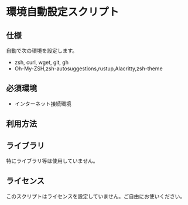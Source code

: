 # 環境自動設定スクリプト

## 仕様

自動で次の環境を設定します。

- zsh, curl, wget, git, gh
- Oh-My-ZSH,zsh-autosuggestions,rustup,Alacritty,zsh-theme


## 必須環境

- インターネット接続環境

## 利用方法

## ライブラリ

特にライブラリ等は使用していません。

## ライセンス

このスクリプトはライセンスを設定していません。ご自由にお使いください。
